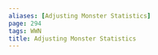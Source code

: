 ```yaml
---
aliases: [Adjusting Monster Statistics]
page: 294
tags: WWN
title: Adjusting Monster Statistics
---
```

